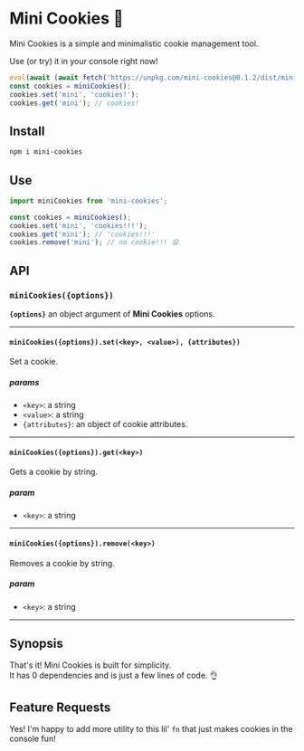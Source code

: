 # Mini Cookies 🍪

Mini Cookies is a simple and minimalistic cookie management tool.


Use (or try) it in your console right now!

```js
eval(await (await fetch('https://unpkg.com/mini-cookies@0.1.2/dist/mini-cookies.umd.js')).text())
const cookies = miniCookies();
cookies.set('mini', 'cookies!');
cookies.get('mini'); // cookies!
```

## Install

```bash
npm i mini-cookies
```

## Use

```typescript
import miniCookies from 'mini-cookies';

const cookies = miniCookies();
cookies.set('mini', 'cookies!!!');
cookies.get('mini'); // 'cookies!!!'
cookies.remove('mini'); // no cookie!!! 😫
```

## API

### `miniCookies({options})`

**`{options}`** an object argument of **Mini Cookies** options.

---

#### `miniCookies({options}).set(<key>, <value>), {attributes})`

Set a cookie.

##### params

- `<key>`: a string
- `<value>`: a string
- `{attributes}`: an object of cookie attributes.

---

#### `miniCookies({options}).get(<key>)`

Gets a cookie by string.

##### param

- `<key>`: a string

---

#### `miniCookies({options}).remove(<key>)`

Removes a cookie by string.

##### param

- `<key>`: a string

---

## Synopsis

That's it! Mini Cookies is built for simplicity.<br/>
It has 0 dependencies and is just a few lines of code. 👌

## Feature Requests

Yes! I'm happy to add more utility to this lil' `fn` that just makes cookies in the console fun!
